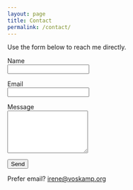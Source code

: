 ```yaml
---
layout: page
title: Contact
permalink: /contact/
---
```


Use the form below to reach me directly.

<form id="contactForm" method="POST" action="https://formsubmit.co/irene@voskamp.org">
  <input type="text" name="_honey" style="display:none">
  <input type="hidden" name="_captcha" value="false">
  <input type="hidden" name="_subject" value="Portfolio website inquiry">
  <p><label>Name<br><input name="name" type="text" required></label></p>
  <p><label>Email<br><input name="email" type="email" required></label></p>
  <p><label>Message<br><textarea name="message" rows="6" required></textarea></label></p>
  <p><button type="submit">Send</button></p>
</form>

Prefer email? <a href="mailto:irene@voskamp.org">irene@voskamp.org</a>
